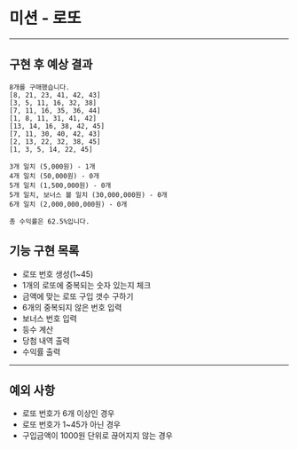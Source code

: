 # 미션 - 로또
---
## 구현 후 예상 결과
```
8개를 구매했습니다.
[8, 21, 23, 41, 42, 43] 
[3, 5, 11, 16, 32, 38] 
[7, 11, 16, 35, 36, 44] 
[1, 8, 11, 31, 41, 42] 
[13, 14, 16, 38, 42, 45] 
[7, 11, 30, 40, 42, 43] 
[2, 13, 22, 32, 38, 45] 
[1, 3, 5, 14, 22, 45]

3개 일치 (5,000원) - 1개
4개 일치 (50,000원) - 0개
5개 일치 (1,500,000원) - 0개
5개 일치, 보너스 볼 일치 (30,000,000원) - 0개
6개 일치 (2,000,000,000원) - 0개

총 수익률은 62.5%입니다.
```

## 기능 구현 목록
- 로또 번호 생성(1~45)
- 1개의 로또에 중복되는 숫자 있는지 체크
- 금액에 맞는 로또 구입 갯수 구하기
- 6개의 중복되지 않은 번호 입력
- 보너스 번호 입력
- 등수 계산
- 당첨 내역 출력
- 수익률 출력
---

## 예외 사항
- 로또 번호가 6개 이상인 경우
- 로또 번호가  1~45가 아닌 경우
- 구입금액이 1000원 단위로 끊어지지 않는 경우
